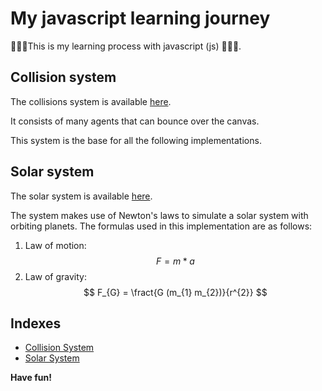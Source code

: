 # My javascript learning journey

🧨🧨🧨This is my learning process with javascript (js) 🧨🧨🧨.

## Collision system

The collisions system is available [here](collisions/index.html).

It consists of many agents that can bounce over the canvas.

This system is the base for all the following implementations.

## Solar system

The solar system is available [here](solarSystem/index.html).

The system makes use of Newton's laws to simulate a solar system with orbiting planets.
The formulas used in this implementation are as follows:

1. Law of motion:
$$ F = m * a $$
2. Law of gravity:
$$ F_{G} = \fract{G (m_{1} m_{2})}{r^{2}} $$

## Indexes

- [Collision System](collisions/index.html)
- [Solar System](solarSystem/index.html)

**Have fun!**
